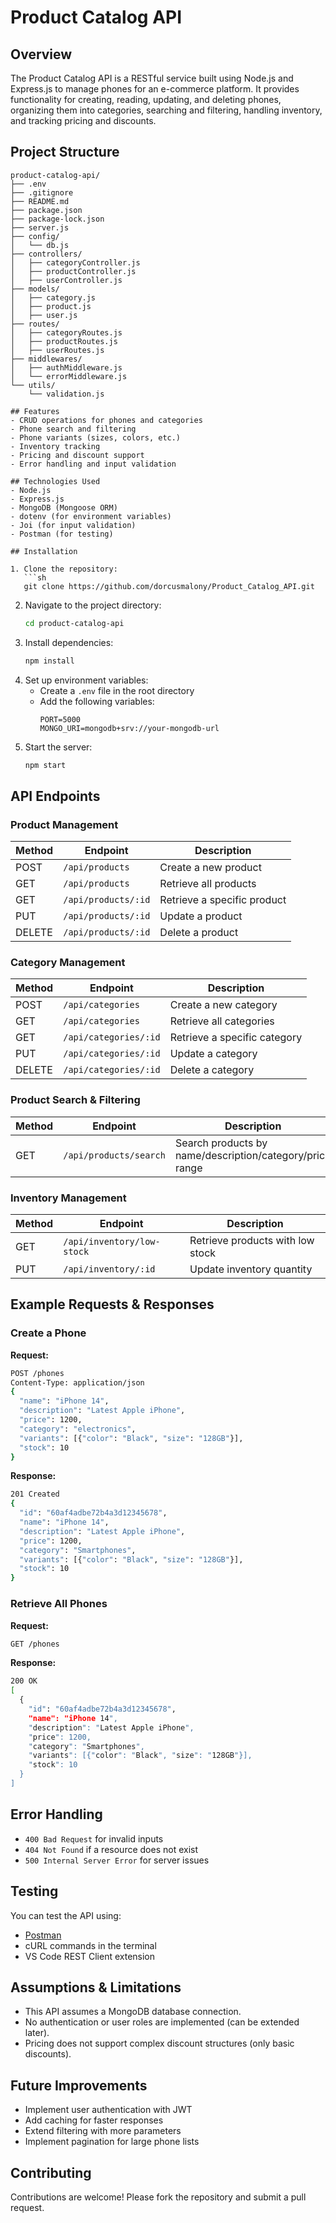 # Product Catalog API

## Overview
The Product Catalog API is a RESTful service built using Node.js and Express.js to manage phones for an e-commerce platform. It provides functionality for creating, reading, updating, and deleting phones, organizing them into categories, searching and filtering, handling inventory, and tracking pricing and discounts.
## Project Structure


```text
product-catalog-api/
├── .env
├── .gitignore
├── README.md
├── package.json
├── package-lock.json
├── server.js
├── config/
│   └── db.js
├── controllers/
│   ├── categoryController.js
│   ├── productController.js
│   ├── userController.js
├── models/
│   ├── category.js
│   ├── product.js
│   ├── user.js
├── routes/
│   ├── categoryRoutes.js
│   ├── productRoutes.js
│   ├── userRoutes.js
├── middlewares/
│   ├── authMiddleware.js
│   └── errorMiddleware.js
└── utils/
    └── validation.js

## Features
- CRUD operations for phones and categories
- Phone search and filtering
- Phone variants (sizes, colors, etc.)
- Inventory tracking
- Pricing and discount support
- Error handling and input validation

## Technologies Used
- Node.js
- Express.js
- MongoDB (Mongoose ORM)
- dotenv (for environment variables)
- Joi (for input validation)
- Postman (for testing)

## Installation

1. Clone the repository:
   ```sh
   git clone https://github.com/dorcusmalony/Product_Catalog_API.git
   ```
2. Navigate to the project directory:
   ```sh
   cd product-catalog-api
   ```
3. Install dependencies:
   ```sh
   npm install
   ```
4. Set up environment variables:
   - Create a `.env` file in the root directory
   - Add the following variables:
     ```env
     PORT=5000
     MONGO_URI=mongodb+srv://your-mongodb-url
     ```
5. Start the server:
   ```sh
   npm start
   ```

## API Endpoints


### Product Management
| Method | Endpoint          | Description                      |
|--------|------------------|----------------------------------|
| POST   | `/api/products`      | Create a new product            |
| GET    | `/api/products`      | Retrieve all products           |
| GET    | `/api/products/:id`  | Retrieve a specific product     |
| PUT    | `/api/products/:id`  | Update a product                |
| DELETE | `/api/products/:id`  | Delete a product                |

### Category Management
| Method | Endpoint         | Description                      |
|--------|-----------------|----------------------------------|
| POST   | `/api/categories`   | Create a new category           |
| GET    | `/api/categories`   | Retrieve all categories         |
| GET    | `/api/categories/:id` | Retrieve a specific category   |
| PUT    | `/api/categories/:id` | Update a category              |
| DELETE | `/api/categories/:id` | Delete a category              |

### Product Search & Filtering
| Method | Endpoint          | Description                              |
|--------|------------------|------------------------------------------|
| GET    | `/api/products/search` | Search products by name/description/category/price range |

### Inventory Management
| Method | Endpoint              | Description                              |
|--------|----------------------|------------------------------------------|
| GET    | `/api/inventory/low-stock` | Retrieve products with low stock       |
| PUT    | `/api/inventory/:id`      | Update inventory quantity              |

## Example Requests & Responses

### Create a Phone
**Request:**
```sh
POST /phones
Content-Type: application/json
{
  "name": "iPhone 14",
  "description": "Latest Apple iPhone",
  "price": 1200,
  "category": "electronics",
  "variants": [{"color": "Black", "size": "128GB"}],
  "stock": 10
}
```

**Response:**
```sh
201 Created
{
  "id": "60af4adbe72b4a3d12345678",
  "name": "iPhone 14",
  "description": "Latest Apple iPhone",
  "price": 1200,
  "category": "Smartphones",
  "variants": [{"color": "Black", "size": "128GB"}],
  "stock": 10
}
```

### Retrieve All Phones
**Request:**
```sh
GET /phones
```

**Response:**
```sh
200 OK
[
  {
    "id": "60af4adbe72b4a3d12345678",
    "name": "iPhone 14",
    "description": "Latest Apple iPhone",
    "price": 1200,
    "category": "Smartphones",
    "variants": [{"color": "Black", "size": "128GB"}],
    "stock": 10
  }
]
```



## Error Handling
- `400 Bad Request` for invalid inputs
- `404 Not Found` if a resource does not exist
- `500 Internal Server Error` for server issues

## Testing
You can test the API using:
- [Postman](https://www.postman.com/)
- cURL commands in the terminal
- VS Code REST Client extension

## Assumptions & Limitations
- This API assumes a MongoDB database connection.
- No authentication or user roles are implemented (can be extended later).
- Pricing does not support complex discount structures (only basic discounts).

## Future Improvements
- Implement user authentication with JWT
- Add caching for faster responses
- Extend filtering with more parameters
- Implement pagination for large phone lists

## Contributing
Contributions are welcome! Please fork the repository and submit a pull request.
   
